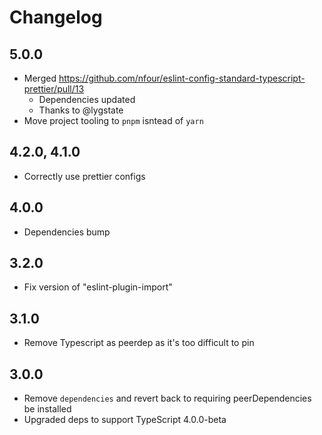# Changelog

## 5.0.0

- Merged https://github.com/nfour/eslint-config-standard-typescript-prettier/pull/13
  - Dependencies updated
  - Thanks to @lygstate
- Move project tooling to `pnpm` isntead of `yarn`

## 4.2.0, 4.1.0

- Correctly use prettier configs

## 4.0.0

- Dependencies bump

## 3.2.0

- Fix version of "eslint-plugin-import"

## 3.1.0

- Remove Typescript as peerdep as it's too difficult to pin
  
## 3.0.0

- Remove `dependencies` and revert back to requiring peerDependencies be installed
- Upgraded deps to support TypeScript 4.0.0-beta
